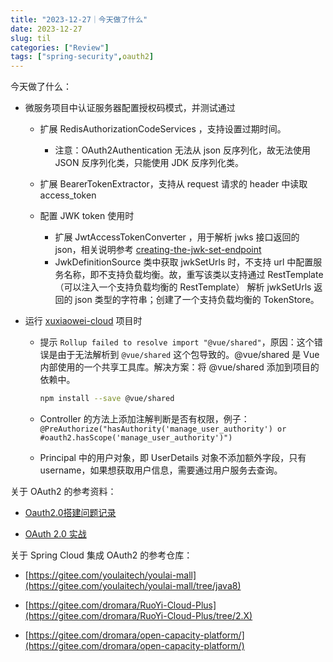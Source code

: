 ```yaml
---
title: "2023-12-27｜今天做了什么"
date: 2023-12-27
slug: til
categories: ["Review"]
tags: ["spring-security",oauth2]
---
```


今天做了什么：

- 微服务项目中认证服务器配置授权码模式，并测试通过
  - 扩展 RedisAuthorizationCodeServices ，支持设置过期时间。
    - 注意：OAuth2Authentication 无法从 json 反序列化，故无法使用 JSON 反序列化类，只能使用  JDK 反序列化类。

  - 扩展 BearerTokenExtractor，支持从 request 请求的 header 中读取 access_token 
  - 配置 JWK token 使用时
    - 扩展 JwtAccessTokenConverter ，用于解析  jwks 接口返回的 json，相关说明参考 [creating-the-jwk-set-endpoint](https://www.baeldung.com/spring-security-oauth2-jws-jwk#9-creating-the-jwk-set-endpoint)
    - JwkDefinitionSource 类中获取 jwkSetUrls 时，不支持 url 中配置服务名称，即不支持负载均衡。故，重写该类以支持通过 RestTemplate （可以注入一个支持负载均衡的 RestTemplate） 解析 jwkSetUrls 返回的 json 类型的字符串；创建了一个支持负载均衡的 TokenStore。


- 运行 [xuxiaowei-cloud](https://gitee.com/xuxiaowei-cloud/xuxiaowei-cloud/tree/archive/OAuth2.0) 项目时

  - 提示 `Rollup failed to resolve import "@vue/shared"`，原因：这个错误是由于无法解析到 `@vue/shared` 这个包导致的。@vue/shared 是 Vue 内部使用的一个共享工具库。解决方案：将 @vue/shared 添加到项目的依赖中。

    ```bash
    npm install --save @vue/shared
    ```

  - Controller 的方法上添加注解判断是否有权限，例子：`@PreAuthorize("hasAuthority('manage_user_authority') or #oauth2.hasScope('manage_user_authority')")`
  - Principal 中的用户对象，即 UserDetails 对象不添加额外字段，只有 username，如果想获取用户信息，需要通过用户服务去查询。



关于 OAuth2 的参考资料：

- [Oauth2.0搭建问题记录](https://zhuanlan.zhihu.com/p/445017103)

- [OAuth 2.0 实战](https://zq99299.github.io/note-book/oath2/)



关于 Spring Cloud 集成 OAuth2 的参考仓库：

- [https://gitee.com/youlaitech/youlai-mall](https://gitee.com/youlaitech/youlai-mall/tree/java8)

- [https://gitee.com/dromara/RuoYi-Cloud-Plus](https://gitee.com/dromara/RuoYi-Cloud-Plus/tree/2.X)

- [https://gitee.com/dromara/open-capacity-platform/](https://gitee.com/dromara/open-capacity-platform/)
